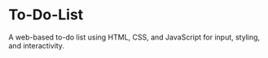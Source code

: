 # To-Do-List
A web-based to-do list using HTML, CSS, and JavaScript for input, styling, and interactivity.
